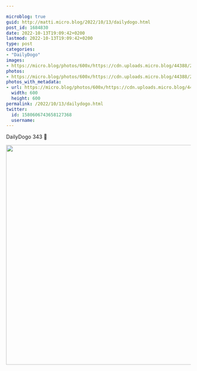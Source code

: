 ```yaml
---

microblog: true
guid: http://matti.micro.blog/2022/10/13/dailydogo.html
post_id: 1684830
date: 2022-10-13T19:09:42+0200
lastmod: 2022-10-13T19:09:42+0200
type: post
categories:
- "DailyDogo"
images:
- https://micro.blog/photos/600x/https://cdn.uploads.micro.blog/44388/2022/4b9fc1fbbd.jpg
photos:
- https://micro.blog/photos/600x/https://cdn.uploads.micro.blog/44388/2022/4b9fc1fbbd.jpg
photos_with_metadata:
- url: https://micro.blog/photos/600x/https://cdn.uploads.micro.blog/44388/2022/4b9fc1fbbd.jpg
  width: 600
  height: 600
permalink: /2022/10/13/dailydogo.html
twitter:
  id: 1580606743658127368
  username:
---
```

DailyDogo 343 🐶

<img src="/media/uploads/2022/4b9fc1fbbd.jpg" width="600" height="600" alt="" />
